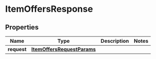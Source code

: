 
# ItemOffersResponse

## Properties
Name | Type | Description | Notes
------------ | ------------- | ------------- | -------------
**request** | [**ItemOffersRequestParams**](ItemOffersRequestParams.md) |  | 



